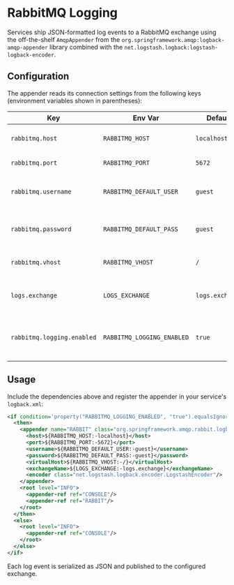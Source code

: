 # RabbitMQ Logging

Services ship JSON-formatted log events to a RabbitMQ exchange using the
off-the-shelf `AmqpAppender` from the
`org.springframework.amqp:logback-amqp-appender` library combined with the
`net.logstash.logback:logstash-logback-encoder`.

## Configuration

The appender reads its connection settings from the following keys (environment
variables shown in parentheses):

| Key | Env Var | Default | Description |
|-----|---------|---------|-------------|
| `rabbitmq.host` | `RABBITMQ_HOST` | `localhost` | RabbitMQ host to connect to. |
| `rabbitmq.port` | `RABBITMQ_PORT` | `5672` | RabbitMQ port. |
| `rabbitmq.username` | `RABBITMQ_DEFAULT_USER` | `guest` | Username for the RabbitMQ connection. |
| `rabbitmq.password` | `RABBITMQ_DEFAULT_PASS` | `guest` | Password for the RabbitMQ connection. |
| `rabbitmq.vhost` | `RABBITMQ_VHOST` | `/` | Virtual host for the connection. |
| `logs.exchange` | `LOGS_EXCHANGE` | `logs.exchange` | Exchange where log events are published. |
| `rabbitmq.logging.enabled` | `RABBITMQ_LOGGING_ENABLED` | `true` | Set to `false` to disable publishing (useful locally). |

## Usage

Include the dependencies above and register the appender in your service's
`logback.xml`:

```xml
<if condition='property("RABBITMQ_LOGGING_ENABLED", "true").equalsIgnoreCase("true")'>
  <then>
    <appender name="RABBIT" class="org.springframework.amqp.rabbit.logback.AmqpAppender">
      <host>${RABBITMQ_HOST:-localhost}</host>
      <port>${RABBITMQ_PORT:-5672}</port>
      <username>${RABBITMQ_DEFAULT_USER:-guest}</username>
      <password>${RABBITMQ_DEFAULT_PASS:-guest}</password>
      <virtualHost>${RABBITMQ_VHOST:-/}</virtualHost>
      <exchangeName>${LOGS_EXCHANGE:-logs.exchange}</exchangeName>
      <encoder class="net.logstash.logback.encoder.LogstashEncoder"/>
    </appender>
    <root level="INFO">
      <appender-ref ref="CONSOLE"/>
      <appender-ref ref="RABBIT"/>
    </root>
  </then>
  <else>
    <root level="INFO">
      <appender-ref ref="CONSOLE"/>
    </root>
  </else>
</if>
```

Each log event is serialized as JSON and published to the configured exchange.
